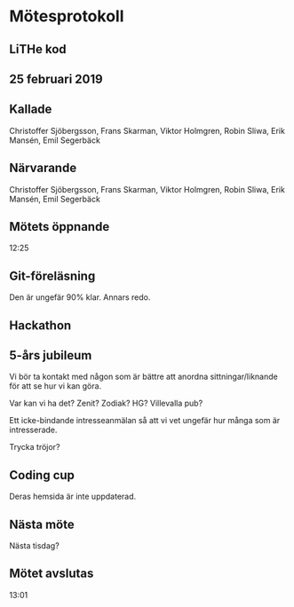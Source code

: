 # Mötesprotokoll

## LiTHe kod

## 25 februari 2019

## Kallade
Christoffer Sjöbergsson, Frans Skarman, Viktor Holmgren, Robin Sliwa, Erik Mansén, Emil Segerbäck

## Närvarande
Christoffer Sjöbergsson, Frans Skarman, Viktor Holmgren, Robin Sliwa, Erik Mansén, Emil Segerbäck

## Mötets öppnande
12:25

## Git-föreläsning
Den är ungefär 90% klar. Annars redo.

## Hackathon

## 5-års jubileum
Vi bör ta kontakt med någon som är bättre att anordna sittningar/liknande för att se hur vi kan göra.

Var kan vi ha det? Zenit? Zodiak? HG? Villevalla pub?

Ett icke-bindande intresseanmälan så att vi vet ungefär hur många som är intresserade.

Trycka tröjor?

## Coding cup
Deras hemsida är inte uppdaterad.

## Nästa möte
Nästa tisdag?

## Mötet avslutas
13:01

